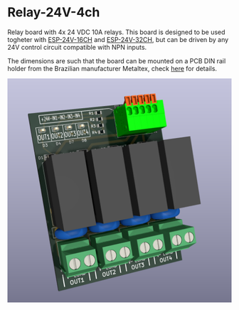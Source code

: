 # Relay-24V-4ch

Relay board with 4x 24 VDC 10A relays. This board is designed to be used togheter with [ESP-24V-16CH](https://github.com/thermseekr/ESP-24v-16ch) and [ESP-24V-32CH](https://github.com/thermseekr/ESP-24v-32ch), but can be driven by any 24V control circuit compatible with NPN inputs.

The dimensions are such that the board can be mounted on a PCB DIN rail holder from the Brazilian manufacturer Metaltex, check [here](https://www.metaltex.com.br/produtos/componentes/suportes/sp7-suporte-para-montagem-de-placa-de-circuito-impresso-em-trilho-din) for details.

![alt text](https://github.com/thermseekr/Relay-24v-4ch/blob/main/V1/Relay-24v-4ch-V1.png "Relay-24v-4ch")
